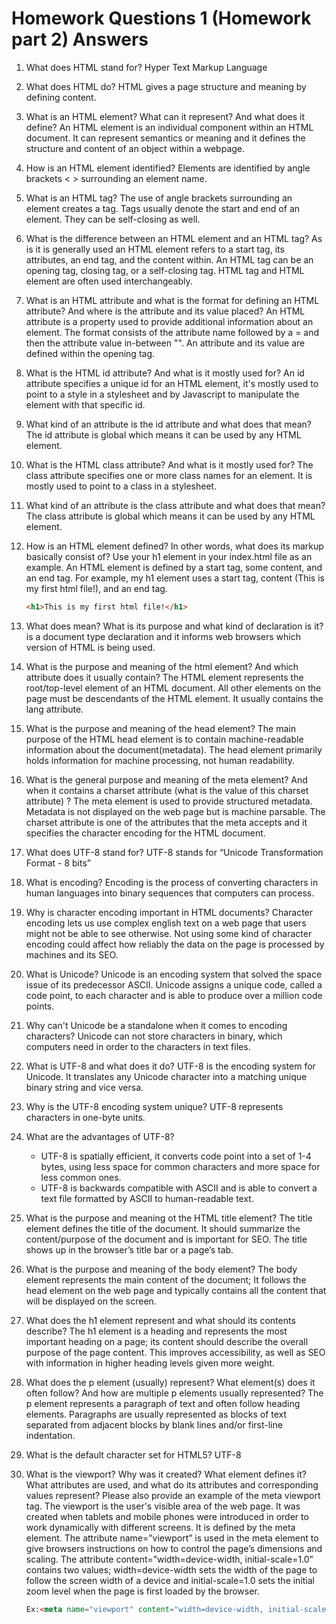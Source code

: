 Homework Questions 1 (Homework part 2) Answers
======
1. What does HTML stand for?
    Hyper Text Markup Language
    
2. What does HTML do?
    HTML gives a page structure and meaning by defining content.
    
3. What is an HTML element? What can it represent? And what does it define?
    An HTML element is an individual component within an HTML document. It can represent semantics or meaning and it defines the structure and content of an object within a webpage.
    
4. How is an HTML element identified?
    Elements are identified by angle brackets < > surrounding an element name.
    
5. What is an HTML tag?
    The use of angle brackets surrounding an element creates a tag. Tags usually denote the start and end of an element. They can be self-closing as well.
    
6. What is the difference between an HTML element and an HTML tag?
    As is it is generally used an HTML element refers to a start tag, its attributes, an end tag, and the content within. An HTML tag can be an opening tag, closing tag, or a self-closing tag. HTML tag and HTML element are often used interchangeably.

7. What is an HTML attribute and what is the format for defining an HTML attribute? And where is the attribute and its value placed?
    An HTML attribute is a property used to provide additional information about an element. The format consists of the attribute name followed by a = and then the attribute value in-between "". An attribute and its value are defined within the opening tag.

8. What is the HTML id attribute? And what is it mostly used for?
    An id attribute specifies a unique id for an HTML element, it's mostly used to point to a style in a stylesheet and by Javascript to manipulate the element with that specific id.

9. What kind of an attribute is the id attribute and what does that mean?
    The id attribute is global which means it can be used by any HTML element.

10. What is the HTML class attribute? And what is it mostly used for?
     The class attribute specifies one or more class names for an element. It is mostly used to point to a class in a stylesheet.

11. What kind of an attribute is the class attribute and what does that mean?
    The class attribute is global which means it can be used by any HTML element.
        
12. How is an HTML element defined? In other words, what does its markup basically consist of? Use your h1 element in your index.html file as an example.
    An HTML element is defined by a start tag, some content, and an end tag. For example, my h1 element uses a start tag, content (This is my first html file!), and an end tag.
    ```html
    <h1>This is my first html file!</h1>
    ```
    
13. What does <!DOCTYPE html> mean? What is its purpose and what kind of declaration is it?
    	<!DOCTYPE html> is a document type declaration and it informs web browsers which version of HTML is being used.

14. What is the purpose and meaning of the html element? And which attribute does it usually contain?
	The HTML element represents the root/top-level element of an HTML document. All other elements on the page must be descendants of the HTML element. It usually contains the lang attribute.
    
15. What is the purpose and meaning of the head element?
	The main purpose of the HTML head element is to contain machine-readable information about the document(metadata). The head element primarily holds information for machine processing, not human readability. 

16. What is the general purpose and meaning of the meta element? And when it contains a charset attribute (what is the value of this charset attribute) ?
    The meta element is used to provide structured metadata. Metadata is not displayed on the web page but is machine parsable. The charset attribute is one of the attributes that the meta accepts and it specifies the character encoding for the HTML document.

17. What does UTF-8 stand for?
    UTF-8 stands for “Unicode Transformation Format - 8 bits”
    
18. What is encoding?
	Encoding is the process of converting characters in human languages into binary sequences that computers can process.

19. Why is character encoding important in HTML documents?
	Character encoding lets us use complex english text on a web page that users might not be able to see otherwise. Not using some kind of character encoding could affect how reliably the data on the page is processed by machines and its SEO.
    
20. What is Unicode?
	Unicode is an encoding system that solved the space issue of its predecessor ASCII. Unicode assigns a unique code, called a code point, to each character and is able to produce over a million code points.

21. Why can't Unicode be a standalone when it comes to encoding characters?
	Unicode can not store characters in binary, which computers need in order to the characters in text files.

22. What is UTF-8 and what does it do?
	UTF-8 is the encoding system for Unicode. It translates any Unicode character into a matching unique binary string and vice versa. 
    
23. Why is the UTF-8 encoding system unique?
	UTF-8 represents characters in one-byte units.

24. What are the advantages of UTF-8?
    - UTF-8 is spatially efficient, it converts code point into a set of 1-4 bytes, using less space for common characters and more space for less common ones.
    - UTF-8 is backwards compatible with ASCII and is able to convert a text file formatted by ASCII to human-readable text.

25. What is the purpose and meaning ot the HTML title element?
	The title element defines the title of the document. It should summarize the content/purpose of the document and is important for SEO. The title shows up in the browser’s title bar or a page’s tab. 

26. What is the purpose and meaning of the body element?
	The body element represents the main content of the document; It follows the head element on the web page and typically contains all the content that will be displayed on the screen.
    
27. What does the h1 element represent and what should its contents describe?
	The h1 element is a heading and represents the most important heading on a page; its content should describe the overall purpose of the page content. This improves accessibility, as well as SEO with information in higher heading levels given more weight.

28. What does the p element (usually) represent? What element(s) does it often follow? And how are multiple p elements usually represented?
	The p element represents a paragraph of text and often follow heading elements. Paragraphs are usually represented as blocks of text separated from adjacent blocks by blank lines and/or first-line indentation. 

29. What is the default character set for HTML5?
    UTF-8
    
30. What is the viewport? Why was it created? What element defines it? What attributes are used, and what do its attributes and corresponding values represent? Please also provide an example of the meta viewport tag.
	The viewport is the user's visible area of the web page. It was created when tablets and mobile phones were introduced in order to work dynamically with different screens. It is defined by the meta element. The attribute name=”viewport” is used in the meta element to give browsers instructions on how to control the page’s dimensions and scaling. The attribute content=”width=device-width, initial-scale=1.0” contains two values; width=device-width sets the width of the page to follow the screen width of a device and initial-scale=1.0 sets the initial zoom level when the page is first loaded by the browser. 
	```html
	Ex:<meta name="viewport" content="width=device-width, initial-scale=1.0">
	```
